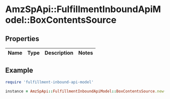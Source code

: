 # AmzSpApi::FulfillmentInboundApiModel::BoxContentsSource

## Properties

| Name | Type | Description | Notes |
| ---- | ---- | ----------- | ----- |

## Example

```ruby
require 'fulfillment-inbound-api-model'

instance = AmzSpApi::FulfillmentInboundApiModel::BoxContentsSource.new()
```

